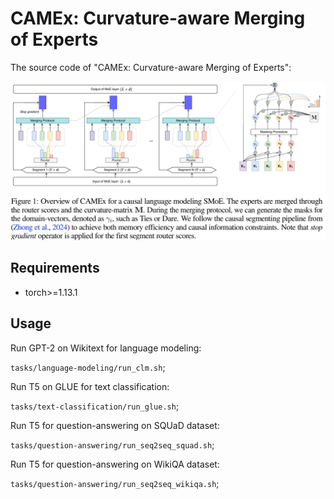 # CAMEx: Curvature-aware Merging of Experts
The source code of "CAMEx: Curvature-aware Merging of Experts":

<p align="center">
  <img src="figs/CAMEx.png" width="800">  
</p>


## Requirements
- torch>=1.13.1

## Usage

Run GPT-2 on Wikitext for language modeling: 

`tasks/language-modeling/run_clm.sh`; 

Run T5 on GLUE for text classification: 

`tasks/text-classification/run_glue.sh`; 

Run T5 for question-answering on SQUaD dataset: 

`tasks/question-answering/run_seq2seq_squad.sh`; 

Run T5 for question-answering on WikiQA dataset: 

`tasks/question-answering/run_seq2seq_wikiqa.sh`; 